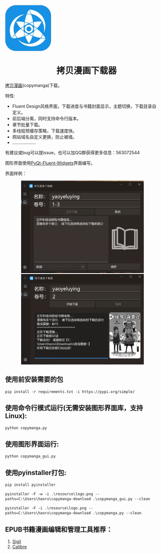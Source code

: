 
<div align="center">
  <img src="resource/logo.png" width="150" style="margin-right: 3000px;"/> 
</div>

<h1 align="center">
  &nbsp;&nbsp;&nbsp;&nbsp;拷贝漫画下载器
</h1>





[拷贝漫画](https://www.copymanga.site)(copymanga)下载。

特性:

* Fluent Design风格界面，下载进度与书籍封面显示，主题切换，下载目录自定义。
* 前后端分离，同时支持命令行版本。
* 章节批量下载。
* 多线程预缓存策略，下载速度快。
* 网站域名自定义更换，防止被墙。
* ...................


有建议或bug可以提issue，也可以加QQ群获得更多信息：563072544

图形界面使用[PyQt-Fluent-Widgets](https://pyqt-fluent-widgets.readthedocs.io/en/latest/index.html)界面编写。

<!-- [release](https://github.com/ShqWW/bilinovel-download/releases/tag/downloader)页面发布了已经打包好的exe可执行程序，包括图形化版本和命令行版本(系统最低要求Windows 10)。 -->

界面样例：
<div align="center">
  <img src="resource/example1.png" width="400"/>
  <img src="resource/example2.png" width="400"/>
</div>

## 使用前安装需要的包
```
pip install -r requirements.txt -i https://pypi.org/simple/
```
## 使用命令行模式运行(无需安装图形界面库，支持Linux):
```
python copymanga.py
```

## 使用图形界面运行:
```
python copymanga_gui.py
```

## 使用pyinstaller打包:
```
pip install pyinstaller
```
```
pyinstaller -F -w -i .\resource\logo.png --paths=C:\Users\haoru\copymanga-download .\copymanga_gui.py --clean
```
```
pyinstaller -F -i .\resource\logo.png --paths=C:\Users\haoru\copymanga-download .\copymanga.py --clean
```


## EPUB书籍漫画编辑和管理工具推荐：
1. [Sigil](https://sigil-ebook.com/) 
2. [Calibre](https://www.calibre-ebook.com/)

